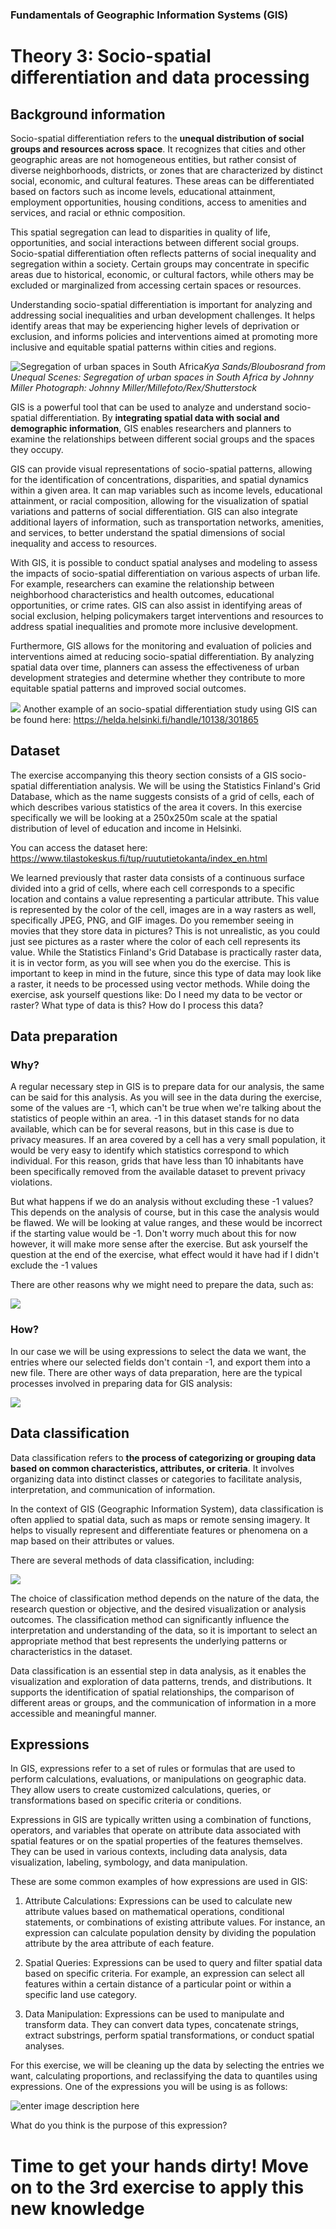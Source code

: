 ### Fundamentals of Geographic Information Systems (GIS)

# Theory 3: Socio-spatial differentiation and data processing

## Background information
Socio-spatial differentiation refers to the **unequal distribution of social groups and resources across space**. It recognizes that cities and other geographic areas are not homogeneous entities, but rather consist of diverse neighborhoods, districts, or zones that are characterized by distinct social, economic, and cultural features. These areas can be differentiated based on factors such as income levels, educational attainment, employment opportunities, housing conditions, access to amenities and services, and racial or ethnic composition.

This spatial segregation can lead to disparities in quality of life, opportunities, and social interactions between different social groups. Socio-spatial differentiation often reflects patterns of social inequality and segregation within a society. Certain groups may concentrate in specific areas due to historical, economic, or cultural factors, while others may be excluded or marginalized from accessing certain spaces or resources.

Understanding socio-spatial differentiation is important for analyzing and addressing social inequalities and urban development challenges. It helps identify areas that may be experiencing higher levels of deprivation or exclusion, and informs policies and interventions aimed at promoting more inclusive and equitable spatial patterns within cities and regions.

![Segregation of urban spaces in South Africa](https://i.guim.co.uk/img/media/2f4f21ad8cfc3328301f1f250c322dc60977e9fc/0_0_3984_2232/master/3984.jpg?width=1900&quality=85&auto=format&fit=max&s=8806dda696925420d60bc36b1a138263)*Kya Sands/Bloubosrand from Unequal Scenes: Segregation of urban spaces in South Africa by Johnny Miller Photograph: Johnny Miller/Millefoto/Rex/Shutterstock*

GIS is a powerful tool that can be used to analyze and understand socio-spatial differentiation. By **integrating spatial data with social and demographic information**, GIS enables researchers and planners to examine the relationships between different social groups and the spaces they occupy.

GIS can provide visual representations of socio-spatial patterns, allowing for the identification of concentrations, disparities, and spatial dynamics within a given area. It can map variables such as income levels, educational attainment, or racial composition, allowing for the visualization of spatial variations and patterns of social differentiation. GIS can also integrate additional layers of information, such as transportation networks, amenities, and services, to better understand the spatial dimensions of social inequality and access to resources.

With GIS, it is possible to conduct spatial analyses and modeling to assess the impacts of socio-spatial differentiation on various aspects of urban life. For example, researchers can examine the relationship between neighborhood characteristics and health outcomes, educational opportunities, or crime rates. GIS can also assist in identifying areas of social exclusion, helping policymakers target interventions and resources to address spatial inequalities and promote more inclusive development.

Furthermore, GIS allows for the monitoring and evaluation of policies and interventions aimed at reducing socio-spatial differentiation. By analyzing spatial data over time, planners can assess the effectiveness of urban development strategies and determine whether they contribute to more equitable spatial patterns and improved social outcomes.

![](https://raw.githubusercontent.com/rowan8k/fundamentals-of-gis/master/Assets/3_Theory/3_Theory_socio-spatial_differentiation_analysis_example.png)
Another example of an socio-spatial differentiation study using GIS can be found here: https://helda.helsinki.fi/handle/10138/301865

## Dataset
The exercise accompanying this theory section consists of a GIS socio-spatial differentiation analysis. We will be using the Statistics Finland's Grid Database, which as the name suggests consists of a grid of cells, each of which describes various statistics of the area it covers. In this exercise specifically we will be looking at a 250x250m scale at the spatial distribution of level of education and income in Helsinki. 

You can access the dataset here: https://www.tilastokeskus.fi/tup/ruututietokanta/index_en.html

We learned previously that raster data consists of a continuous surface divided into a grid of cells, where each cell corresponds to a specific location and contains a value representing a particular attribute. This value is represented by the color of the cell, images are in a way rasters as well, specifically JPEG, PNG, and GIF images. Do you remember seeing in movies that they store data in pictures? This is not unrealistic, as you could just see pictures as a raster where the color of each cell represents its value. While the Statistics Finland's Grid Database is practically raster data, it is in vector form, as you will see when you do the exercise. This is important to keep in mind in the future, since this type of data may look like a raster, it needs to be processed using vector methods. While doing the exercise, ask yourself questions like: Do I need my data to be vector or raster? What type of data is this? How do I process this data? 

## Data preparation

### Why?
A regular necessary step in GIS is to prepare data for our analysis, the same can be said for this analysis. As you will see in the data during the exercise, some of the values are -1, which can't be true when we're talking about the statistics of people within an area. -1 in this dataset stands for no data available, which can be for several reasons, but in this case is due to privacy measures. If an area covered by a cell has a very small population, it would be very easy to identify which statistics correspond to which individual. For this reason, grids that have less than 10 inhabitants have been specifically removed from the available dataset to prevent privacy violations. 

But what happens if we do an analysis without excluding these -1 values? This depends on the analysis of course, but in this case the analysis would be flawed. We will be looking at value ranges, and these would be incorrect if the starting value would be -1. Don't worry much about this for now however, it will make more sense after the exercise.  But ask yourself the question at the end of the exercise, what effect would it have had if I didn't exclude the -1 values

There are other reasons why we might need to prepare the data, such as: 

![](https://raw.githubusercontent.com/rowan8k/fundamentals-of-gis/master/Assets/3_Theory/3_Theory_data_preperation_reasons.drawio.png)

### How? 

In our case we will be using expressions to select the data we want, the entries where our selected fields don't contain -1, and export them into a new file. There are other ways of data preparation, here are the typical processes involved in preparing data for GIS analysis: 

![](https://raw.githubusercontent.com/rowan8k/fundamentals-of-gis/master/Assets/3_Theory/3_Theory_data_preperation_methods.drawio.png)

## Data classification 
Data classification refers to **the process of categorizing or grouping data based on common characteristics, attributes, or criteria**. It involves organizing data into distinct classes or categories to facilitate analysis, interpretation, and communication of information.

In the context of GIS (Geographic Information System), data classification is often applied to spatial data, such as maps or remote sensing imagery. It helps to visually represent and differentiate features or phenomena on a map based on their attributes or values.

There are several methods of data classification, including:

![](https://raw.githubusercontent.com/rowan8k/fundamentals-of-gis/master/Assets/3_Theory/3_Theory_data_classification_v2.drawio.png)

The choice of classification method depends on the nature of the data, the research question or objective, and the desired visualization or analysis outcomes. The classification method can significantly influence the interpretation and understanding of the data, so it is important to select an appropriate method that best represents the underlying patterns or characteristics in the dataset.

Data classification is an essential step in data analysis, as it enables the visualization and exploration of data patterns, trends, and distributions. It supports the identification of spatial relationships, the comparison of different areas or groups, and the communication of information in a more accessible and meaningful manner.


## Expressions

In GIS, expressions refer to a set of rules or formulas that are used to perform calculations, evaluations, or manipulations on geographic data. They allow users to create customized calculations, queries, or transformations based on specific criteria or conditions.

Expressions in GIS are typically written using a combination of functions, operators, and variables that operate on attribute data associated with spatial features or on the spatial properties of the features themselves. They can be used in various contexts, including data analysis, data visualization, labeling, symbology, and data manipulation.

These are some common examples of how expressions are used in GIS:

1.  Attribute Calculations: Expressions can be used to calculate new attribute values based on mathematical operations, conditional statements, or combinations of existing attribute values. For instance, an expression can calculate population density by dividing the population attribute by the area attribute of each feature.
    
2.  Spatial Queries: Expressions can be used to query and filter spatial data based on specific criteria. For example, an expression can select all features within a certain distance of a particular point or within a specific land use category.
    
3.  Data Manipulation: Expressions can be used to manipulate and transform data. They can convert data types, concatenate strings, extract substrings, perform spatial transformations, or conduct spatial analyses.

For this exercise, we will be cleaning up the data by selecting the entries we want, calculating proportions, and reclassifying the data to quantiles using expressions. One of the expressions you will be using is as follows:

![enter image description here](https://raw.githubusercontent.com/rowan8k/fundamentals-of-gis/master/Assets/3_Exercise/3_Exercise_reclassification.png)

What do you think is the purpose of this expression?


# Time to get your hands dirty! Move on to the 3rd exercise to apply this new knowledge


<!--stackedit_data:
eyJkaXNjdXNzaW9ucyI6eyI1c1JndzZETlBmYkJJY2ZpIjp7In
RleHQiOiItIEV4YW1wbGUgcGljdHVyZSBvZiBHSVMgYW5hbHlz
aXMiLCJlbmQiOjM3NDQsInN0YXJ0IjozNzQ0fX0sImNvbW1lbn
RzIjp7ImZMQ0hmczBWZHd4MXFEVVciOnsiZGlzY3Vzc2lvbklk
IjoiNXNSZ3c2RE5QZmJCSWNmaSIsInN1YiI6ImdoOjQwMzA0Nz
g4IiwidGV4dCI6IkFkZCBwaWN0dXJlIiwiY3JlYXRlZCI6MTY4
NjYzNjc3MjU5MH0sInRSUFZnNDEwM3JaYmpYaTEiOnsiZGlzY3
Vzc2lvbklkIjoiNXNSZ3c2RE5QZmJCSWNmaSIsInN1YiI6Imdo
OjQwMzA0Nzg4IiwidGV4dCI6IkFkZCByZWZlcmVuY2UiLCJjcm
VhdGVkIjoxNjg3MDcwNjk2ODIyfX0sImhpc3RvcnkiOlsxNjAw
MzQyNTIyLDIxMjY3NDEyODAsLTk1MDA4MTc5NCwxNTE0MzgxOT
A2LDIwODk0ODQ4NjksNzY4Mzg1NjA4LC05MjA5MDM4MTAsMjQz
ODczODE0LDk2ODkzMTM1NSwtMTYzMjk1MjQxNiwtMTIzNDczMj
EyNSwtMTM1MTcxNzUxNywtNTczMjQ4MTQzLDE0NDQzODExMjUs
MTgxOTYxNzcwMCwyMDgzOTkzOTg2LC0xNzU0ODUxNzMsMTMzMj
M3NDk0OCwtMTcwNTI1ODkyNywtMTU0MzUwNTAxNV19
-->
